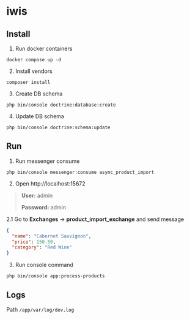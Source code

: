 # iwis
## Install
1. Run docker containers
```shell
docker compose up -d
```
2. Install vendors
```shell
composer install
```
3. Create DB schema
```shell
php bin/console doctrine:database:create
```
4. Update DB schema
```shell
php bin/console doctrine:schema:update
```

## Run
1. Run messenger consume
```shell
php bin/console messenger:consume async_product_import
```
2. Open http://localhost:15672 
> **User:** admin
>
> **Password:** admin

2.1 Go to **Exchanges** -> **product_import_exchange** and send message
```json
{
  "name": "Cabernet Sauvignon",
  "price": 150.50,
  "category": "Red Wine"
}
```
3. Run console command
```shell
php bin/console app:process-products
```
## Logs

Path `/app/var/log/dev.log`